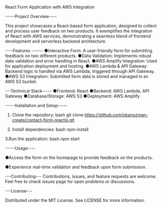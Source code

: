 React Form Application with AWS Integration

-----Project Overview----

This project showcases a React-based form application, designed to collect and process user feedback on two products. It exemplifies the integration of React with AWS services, demonstrating a seamless blend of frontend development and serverless backend architecture.

----Features ------
●Interactive Form: A user-friendly form for submitting feedback on two different products.
●Data Validation: Implements robust data validation and error handling in React.
●AWS Amplify Integration: Used for application deployment and hosting.
●AWS Lambda & API Gateway: Backend logic is handled via AWS Lambda, triggered through API Gateway.
●AWS S3 Integration: Submitted form data is stored and managed in an AWS S3 bucket.

---Technical Stack-----
●Frontend: React
●Backend: AWS Lambda, API Gateway
●Database/Storage: AWS S3
●Deployment: AWS Amplify

-----Installation and Setup-----

1. Clone the repository:
   bash
   git clone https://github.com/okanozman-create/contact-form-reactjs.git

2. Install dependencies:
   bash
   npm install

3.Run the application:
bash
npm start

-----Usage----

●Access the form on the homepage to provide feedback on the products.

●Experience real-time validation and feedback upon form submission.

---Contributing---
Contributions, issues, and feature requests are welcome. Feel free to check issues page for open problems or discussions.

---License---

Distributed under the MIT License. See LICENSE for more information.
